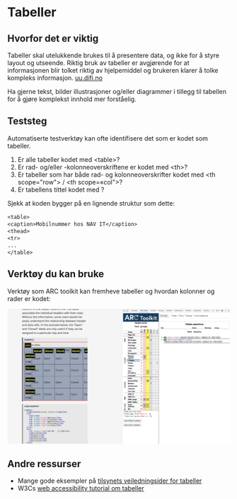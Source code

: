 # Tabeller

## Hvorfor det er viktig
Tabeller skal utelukkende brukes til å presentere data, og ikke for å styre layout og utseende. 
Riktig bruk av tabeller er avgjørende for at informasjonen blir tolket riktig av hjelpemiddel og brukeren klarer å tolke kompleks informasjon. [uu.difi.no](https://uu.difi.no/krav-og-regelverk/losningsforslag-web/tabeller)


Ha gjerne tekst, bilder illustrasjoner og/eller diagrammer i tillegg til tabellen for å gjøre komplekst innhold mer forståelig.

## Teststeg
Automatiserte testverktøy kan ofte identifisere det som er kodet som tabeller.

1. Er alle tabeller kodet med &lt;table&gt;? 
2. Er rad- og/eller -kolonneoverskriftene er kodet med &lt;th&gt;?
3. Er tabeller som har både rad- og kolonneoverskrifter kodet med &lt;th scope="row"&gt; / &lt;th scope=«col"&gt;?
4. Er tabellens tittel kodet med <caption>?

  Sjekk at koden bygger på en lignende struktur som dette:
  ```
<table>
<caption>Mobilnummer hos NAV IT</caption>
<thead>
  <tr>
...
</table>
  ```

## Verktøy du kan bruke
Verktøy som ARC toolkit kan fremheve tabeller og hvordan kolonner og rader er kodet:

![test med ARCtoolkit på tabeller](hvordan-faa-det-til/UU-testing/manuell-testing/tabeller-arc.png)

## Andre ressurser
* Mange gode eksempler på [tilsynets veiledningsider for tabeller](https://uu.difi.no/krav-og-regelverk/losningsforslag-web/tabeller)
* W3Cs [web accessibility tutorial om tabeller](https://www.w3.org/WAI/tutorials/tables/)

